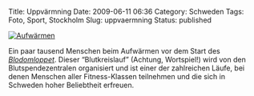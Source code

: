 Title: Uppvärmning
Date: 2009-06-11 06:36
Category: Schweden
Tags: Foto, Sport, Stockholm
Slug: uppvaermning
Status: published

[![Aufwärmen](/pic/uppvarmning_s.jpg "Aufwärmen")](/pic/uppvarmning_l.jpg)

Ein paar tausend Menschen beim Aufwärmen vor dem Start des
[*Blodomloppet*](http://blodomloppet.se). Dieser “Blutkreislauf”
(Achtung, Wortspiel!) wird von den Blutspendezentralen organisiert und
ist einer der zahlreichen Läufe, bei denen Menschen aller
Fitness-Klassen teilnehmen und die sich in Schweden hoher Beliebtheit
erfreuen.

